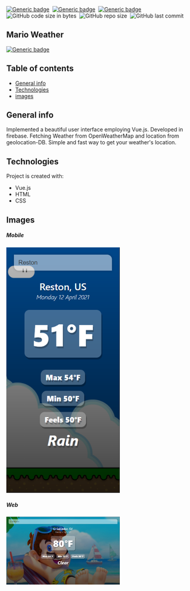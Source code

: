 [![Generic badge](https://img.shields.io/badge/Code-Vue-green.svg)](https://shields.io/)&nbsp; [![Generic badge](https://img.shields.io/badge/Code-CSS-red.svg)](https://shields.io/)&nbsp; [![Generic badge](https://img.shields.io/badge/Code-HTML-yellow.svg)](https://shields.io/)&nbsp; ![GitHub code size in bytes](https://img.shields.io/github/languages/code-size/MarioR9/MarioWeather)&nbsp; ![GitHub repo size](https://img.shields.io/github/repo-size/MarioR9/MarioWeather?color=g&label=Repo%20Size)&nbsp; ![GitHub last commit](https://img.shields.io/github/last-commit/MarioR9/MarioWeather)

## Mario Weather
[![Generic badge](https://img.shields.io/badge/Demo-Live-red.svg)](https://marioweather-666ca.web.app/)&nbsp;

## Table of contents
* [General info](#general-info)
* [Technologies](#technologies)
* [images](#images)

## General info

Implemented a beautiful user interface employing Vue.js.
Developed in firebase.
Fetching Weather from OpenWeatherMap and location from geolocation-DB. Simple and fast way to get your weather's location.
	
## Technologies

Project is created with:
* Vue.js
* HTML
* CSS


## Images

##### Mobile
<img src="images/weather_mobie_view.PNG" width="300"> 

##### Web 
<img src="images/web_view.PNG/" width="300"> 



